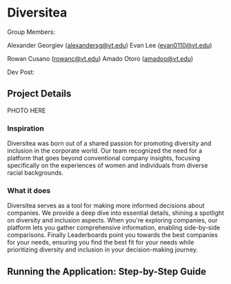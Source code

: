# Diversitea

Group Members: 

Alexander Georgiev (alexandersg@vt.edu)
Evan Lee (evan0110@vt.edu) 

Rowan Cusano (rowanc@vt.edu)
Amado Otoro (amadoo@vt.edu) 

Dev Post: 

## Project Details

PHOTO HERE

### Inspiration

Diversitea was born out of a shared passion for promoting diversity and inclusion in the corporate world. Our team recognized the need for a platform that goes beyond conventional company insights, focusing specifically on the experiences of women and individuals from diverse racial backgrounds.

### What it does
Diversitea serves as a tool for making more informed decisions about companies. We provide a deep dive into essential details, shining a spotlight on diversity and inclusion aspects. When you're exploring companies, our platform lets you gather comprehensive information, enabling side-by-side comparisons. Finally Leaderboards point you towards the best companies for your needs, ensuring you find the best fit for your needs while prioritizing diversity and inclusion in your decision-making journey.

## Running the Application: Step-by-Step Guide

